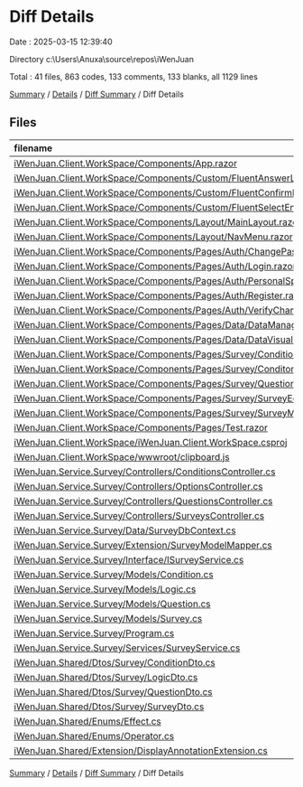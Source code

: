 # Diff Details

Date : 2025-03-15 12:39:40

Directory c:\\Users\\Anuxa\\source\\repos\\iWenJuan

Total : 41 files,  863 codes, 133 comments, 133 blanks, all 1129 lines

[Summary](results.md) / [Details](details.md) / [Diff Summary](diff.md) / Diff Details

## Files
| filename | language | code | comment | blank | total |
| :--- | :--- | ---: | ---: | ---: | ---: |
| [iWenJuan.Client.WorkSpace/Components/App.razor](/iWenJuan.Client.WorkSpace/Components/App.razor) | Razor | 1 | 0 | 0 | 1 |
| [iWenJuan.Client.WorkSpace/Components/Custom/FluentAnswerLinkDialog.razor](/iWenJuan.Client.WorkSpace/Components/Custom/FluentAnswerLinkDialog.razor) | Razor | 51 | 0 | 9 | 60 |
| [iWenJuan.Client.WorkSpace/Components/Custom/FluentConfirmDialog.razor](/iWenJuan.Client.WorkSpace/Components/Custom/FluentConfirmDialog.razor) | Razor | 33 | 0 | 7 | 40 |
| [iWenJuan.Client.WorkSpace/Components/Custom/FluentSelectEnum.razor](/iWenJuan.Client.WorkSpace/Components/Custom/FluentSelectEnum.razor) | Razor | -1 | 0 | 0 | -1 |
| [iWenJuan.Client.WorkSpace/Components/Layout/MainLayout.razor](/iWenJuan.Client.WorkSpace/Components/Layout/MainLayout.razor) | Razor | 19 | 0 | 0 | 19 |
| [iWenJuan.Client.WorkSpace/Components/Layout/NavMenu.razor](/iWenJuan.Client.WorkSpace/Components/Layout/NavMenu.razor) | Razor | -1 | 0 | 0 | -1 |
| [iWenJuan.Client.WorkSpace/Components/Pages/Auth/ChangePassword.razor](/iWenJuan.Client.WorkSpace/Components/Pages/Auth/ChangePassword.razor) | Razor | 82 | 0 | 14 | 96 |
| [iWenJuan.Client.WorkSpace/Components/Pages/Auth/Login.razor](/iWenJuan.Client.WorkSpace/Components/Pages/Auth/Login.razor) | Razor | 17 | 0 | 0 | 17 |
| [iWenJuan.Client.WorkSpace/Components/Pages/Auth/PersonalSpace.razor](/iWenJuan.Client.WorkSpace/Components/Pages/Auth/PersonalSpace.razor) | Razor | 44 | 0 | 7 | 51 |
| [iWenJuan.Client.WorkSpace/Components/Pages/Auth/Register.razor](/iWenJuan.Client.WorkSpace/Components/Pages/Auth/Register.razor) | Razor | -1 | 0 | 1 | 0 |
| [iWenJuan.Client.WorkSpace/Components/Pages/Auth/VerifyChangePassword.razor](/iWenJuan.Client.WorkSpace/Components/Pages/Auth/VerifyChangePassword.razor) | Razor | 83 | 0 | 13 | 96 |
| [iWenJuan.Client.WorkSpace/Components/Pages/Data/DataManager.razor](/iWenJuan.Client.WorkSpace/Components/Pages/Data/DataManager.razor) | Razor | -8 | 0 | 0 | -8 |
| [iWenJuan.Client.WorkSpace/Components/Pages/Data/DataVisualizer.razor](/iWenJuan.Client.WorkSpace/Components/Pages/Data/DataVisualizer.razor) | Razor | -8 | 0 | -3 | -11 |
| [iWenJuan.Client.WorkSpace/Components/Pages/Survey/ConditionEditorDialog.razor](/iWenJuan.Client.WorkSpace/Components/Pages/Survey/ConditionEditorDialog.razor) | Razor | 38 | 0 | 9 | 47 |
| [iWenJuan.Client.WorkSpace/Components/Pages/Survey/ConditonEditor.razor](/iWenJuan.Client.WorkSpace/Components/Pages/Survey/ConditonEditor.razor) | Razor | 23 | 0 | 4 | 27 |
| [iWenJuan.Client.WorkSpace/Components/Pages/Survey/QuestionEditor.razor](/iWenJuan.Client.WorkSpace/Components/Pages/Survey/QuestionEditor.razor) | Razor | 14 | 0 | 6 | 20 |
| [iWenJuan.Client.WorkSpace/Components/Pages/Survey/SurveyEditor.razor](/iWenJuan.Client.WorkSpace/Components/Pages/Survey/SurveyEditor.razor) | Razor | 73 | 0 | 7 | 80 |
| [iWenJuan.Client.WorkSpace/Components/Pages/Survey/SurveyManager.razor](/iWenJuan.Client.WorkSpace/Components/Pages/Survey/SurveyManager.razor) | Razor | 51 | 0 | 2 | 53 |
| [iWenJuan.Client.WorkSpace/Components/Pages/Test.razor](/iWenJuan.Client.WorkSpace/Components/Pages/Test.razor) | Razor | -3 | 0 | -2 | -5 |
| [iWenJuan.Client.WorkSpace/iWenJuan.Client.WorkSpace.csproj](/iWenJuan.Client.WorkSpace/iWenJuan.Client.WorkSpace.csproj) | XML | 1 | 0 | 0 | 1 |
| [iWenJuan.Client.WorkSpace/wwwroot/clipboard.js](/iWenJuan.Client.WorkSpace/wwwroot/clipboard.js) | JavaScript | 6 | 0 | 0 | 6 |
| [iWenJuan.Service.Survey/Controllers/ConditionsController.cs](/iWenJuan.Service.Survey/Controllers/ConditionsController.cs) | C# | 40 | 6 | 12 | 58 |
| [iWenJuan.Service.Survey/Controllers/OptionsController.cs](/iWenJuan.Service.Survey/Controllers/OptionsController.cs) | C# | -56 | 0 | -4 | -60 |
| [iWenJuan.Service.Survey/Controllers/QuestionsController.cs](/iWenJuan.Service.Survey/Controllers/QuestionsController.cs) | C# | -54 | -1 | -6 | -61 |
| [iWenJuan.Service.Survey/Controllers/SurveysController.cs](/iWenJuan.Service.Survey/Controllers/SurveysController.cs) | C# | 7 | 4 | -1 | 10 |
| [iWenJuan.Service.Survey/Data/SurveyDbContext.cs](/iWenJuan.Service.Survey/Data/SurveyDbContext.cs) | C# | 5 | 0 | 0 | 5 |
| [iWenJuan.Service.Survey/Extension/SurveyModelMapper.cs](/iWenJuan.Service.Survey/Extension/SurveyModelMapper.cs) | C# | 76 | 0 | 4 | 80 |
| [iWenJuan.Service.Survey/Interface/ISurveyService.cs](/iWenJuan.Service.Survey/Interface/ISurveyService.cs) | C# | 36 | 123 | 25 | 184 |
| [iWenJuan.Service.Survey/Models/Condition.cs](/iWenJuan.Service.Survey/Models/Condition.cs) | C# | 18 | 0 | 4 | 22 |
| [iWenJuan.Service.Survey/Models/Logic.cs](/iWenJuan.Service.Survey/Models/Logic.cs) | C# | -16 | 0 | -3 | -19 |
| [iWenJuan.Service.Survey/Models/Question.cs](/iWenJuan.Service.Survey/Models/Question.cs) | C# | 1 | 0 | 1 | 2 |
| [iWenJuan.Service.Survey/Models/Survey.cs](/iWenJuan.Service.Survey/Models/Survey.cs) | C# | -1 | 0 | 0 | -1 |
| [iWenJuan.Service.Survey/Program.cs](/iWenJuan.Service.Survey/Program.cs) | C# | 1 | 1 | 0 | 2 |
| [iWenJuan.Service.Survey/Services/SurveyService.cs](/iWenJuan.Service.Survey/Services/SurveyService.cs) | C# | 257 | 0 | 21 | 278 |
| [iWenJuan.Shared/Dtos/Survey/ConditionDto.cs](/iWenJuan.Shared/Dtos/Survey/ConditionDto.cs) | C# | 18 | 0 | 3 | 21 |
| [iWenJuan.Shared/Dtos/Survey/LogicDto.cs](/iWenJuan.Shared/Dtos/Survey/LogicDto.cs) | C# | -16 | 0 | -3 | -19 |
| [iWenJuan.Shared/Dtos/Survey/QuestionDto.cs](/iWenJuan.Shared/Dtos/Survey/QuestionDto.cs) | C# | 1 | 0 | -2 | -1 |
| [iWenJuan.Shared/Dtos/Survey/SurveyDto.cs](/iWenJuan.Shared/Dtos/Survey/SurveyDto.cs) | C# | -1 | 0 | 0 | -1 |
| [iWenJuan.Shared/Enums/Effect.cs](/iWenJuan.Shared/Enums/Effect.cs) | C# | 14 | 0 | 3 | 17 |
| [iWenJuan.Shared/Enums/Operator.cs](/iWenJuan.Shared/Enums/Operator.cs) | C# | 20 | 0 | 4 | 24 |
| [iWenJuan.Shared/Extension/DisplayAnnotationExtension.cs](/iWenJuan.Shared/Extension/DisplayAnnotationExtension.cs) | C# | -1 | 0 | 1 | 0 |

[Summary](results.md) / [Details](details.md) / [Diff Summary](diff.md) / Diff Details